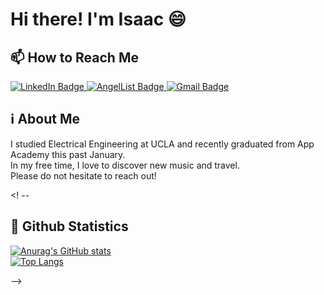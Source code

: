 # Hi there! I'm Isaac 😄

## 📫 How to Reach Me
<a href='https://www.linkedin.com/in/isaac-ki-973894111//' target="_blank">
  <img src="https://img.shields.io/badge/LinkedIn-blue?style=for-the-badge&logo=linkedin&logoColor=white" alt="LinkedIn Badge"/>
</a>

<a href="https://angel.co/u/isaac-ki" target="_blank">
  <img src="https://img.shields.io/badge/AngelList-%23D4D4D4.svg?style=for-the-badge&logo=AngelList&logoColor=black" alt="AngelList Badge"/>
</a>

<a href="mailto:isaacki1003@gmail.com" target="_blank">
  <img src="https://img.shields.io/badge/Gmail-D14836?style=for-the-badge&logo=gmail&logoColor=white" alt="Gmail Badge"/>
</a>
<br>

## ℹ About Me
I studied Electrical Engineering at UCLA and recently graduated from App Academy this past January. <br>
In my free time, I love to discover new music and travel. <br>
Please do not hesitate to reach out! <br>

<! -- 

## 🔢 Github Statistics
[![Anurag's GitHub stats](https://github-readme-stats-liav.vercel.app/api?username=isaacki1003)](https://github.com/anuraghazra/github-readme-stats)
<br>
[![Top Langs](https://github-readme-stats-liav.vercel.app/api/top-langs/?username=isaacki1003&layout=compact)](https://github.com/anuraghazra/github-readme-stats)

-->

